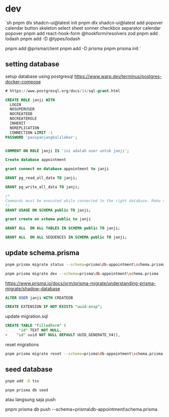 # dev

`sh
pnpm dlx shadcn-ui@latest init
pnpm dlx shadcn-ui@latest add popover calendar button skeleton select sheet sonner checkbox separator calendar popover
pnpm add react-hook-form @hookform/resolvers zod
pnpm add lodash
pnpm add -D @types/lodash

pnpm add @prisma/client
pnpm add -D prisma
pnpm prisma init
`

## setting database

setup database using postgresql
<https://www.warp.dev/terminus/postgres-docker-compose>

```sql
# https://www.postgresql.org/docs/14/sql-grant.html

CREATE ROLE janji WITH
  LOGIN
  NOSUPERUSER
  NOCREATEDB
  NOCREATEROLE
  INHERIT
  NOREPLICATION
  CONNECTION LIMIT -1
PASSWORD 'passpanjangkalilebar';


COMMENT ON ROLE janji IS 'ini adalah user untuk janji';

Create database appointment

grant connect on database appointment to janji

GRANT pg_read_all_data TO janji;

GRANT pg_write_all_data TO janji;

/*
Commands must be executed while connected to the right database. Make sure of it.
*/
GRANT USAGE ON SCHEMA public TO janji;

grant create on schema public to janji

GRANT ALL  ON ALL TABLES IN SCHEMA public TO janji;

GRANT ALL  ON ALL SEQUENCES IN SCHEMA public TO janji;
```

## update schema.prisma

```sh
pnpm prisma migrate status --schema=prisma\db-appointment\schema.prisma

pnpm prisma migrate dev --schema=prisma\db-appointment\schema.prisma
```

<https://www.prisma.io/docs/orm/prisma-migrate/understanding-prisma-migrate/shadow-database>

```sql
ALTER USER janji WITH CREATEDB

CREATE EXTENSION IF NOT EXISTS "uuid-ossp";

```

update migration.sql

```sql
CREATE TABLE "FilledForm" (
-     "id" TEXT NOT NULL,
+    "id" uuid NOT NULL DEFAULT UUID_GENERATE_V4(),
```

reset migrations

```sh
pnpm prisma migrate reset --schema=prisma\db-appointment\schema.prisma
```

## seed database

```sh
pnpm add -D tsx
```

```sh
pnpm prisma db seed
```

atau langsung saja push

pnpm prisma db push --schema=prisma\db-appointment\schema.prisma

